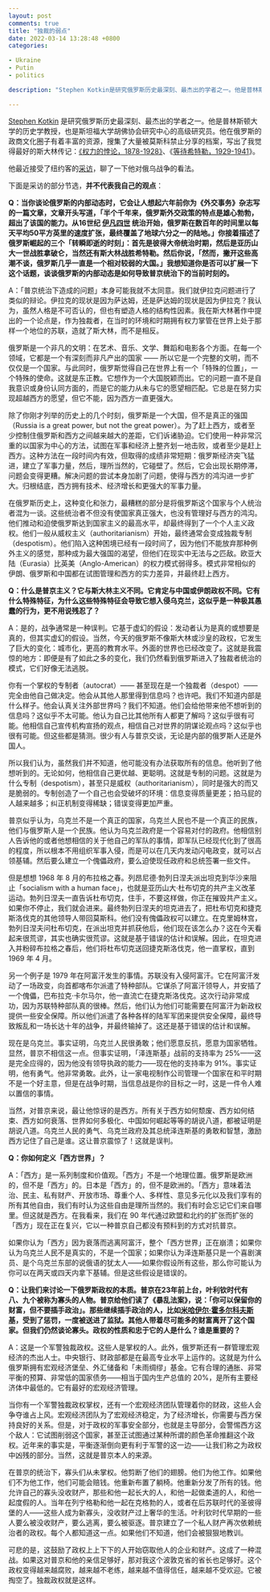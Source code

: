 ```yaml
---
layout: post
comments: true
title: "独裁的弱点"
date: 2022-03-14 13:28:48 +0800
categories: 

- Ukraine
- Putin
- politics

description: "Stephen Kotkin是研究俄罗斯历史最深刻、最杰出的学者之一。他是普林斯顿大学的历史学教授，也是斯坦福大学胡佛协会研究中心的高级研究员。他在俄罗斯的政商文化圈子有着丰富的资源，搜集了大量被莫斯科禁止分享的档案，写出了我觉得最好的斯大林传记。他最近接受了纽约客的采访，聊了一下他对俄乌战争的看法。我翻译了采访的部分节选，立此存照，并不代表我自己的观点"

---
```


[Stephen Kotkin](https://en.wikipedia.org/wiki/Stephen_Kotkin) 是研究俄罗斯历史最深刻、最杰出的学者之一。他是普林斯顿大学的历史学教授，也是斯坦福大学胡佛协会研究中心的高级研究员。他在俄罗斯的政商文化圈子有着丰富的资源，搜集了大量被莫斯科禁止分享的档案，写出了我觉得最好的斯大林传记：[《权力的悖论，1878-1928》](https://www.amazon.com/Stalin-Paradoxes-1878-1928-Stephen-Kotkin/)、《[等待希特勒，1929-1941](https://www.amazon.com/Stalin-Waiting-1929-1941-Stephen-Kotkin/)》。

他最近接受了纽约客的[采访](https://www.youtube.com/watch?v=6Mm3hgc1hhg)，聊了一下他对俄乌战争的看法。

下面是采访的部分节选，**并不代表我自己的观点**：

**Q：当你谈论俄罗斯的内部动态时，它会让人想起六年前你为《外交事务》杂志写的一篇文章，文章开头写道，「半个千年来，俄罗斯外交政策的特点是雄心勃勃，超出了该国的能力。从16世纪 [伊凡四世](https://en.wikipedia.org/wiki/Ivan_the_Terrible) 统治开始，俄罗斯在数百年的时间里以每天平均50平方英里的速度扩张，最终覆盖了地球六分之一的陆地。」你接着描述了俄罗斯崛起的三个「转瞬即逝的时刻」：首先是彼得大帝统治时期，然后是亚历山大一世战胜拿破仑，当然还有斯大林战胜希特勒。然后你说，「然而，撇开这些高潮不谈，俄罗斯几乎一直是一个相对较弱的大国。」我想知道你是否可以扩展一下这个话题，谈谈俄罗斯的内部动态是如何导致普京统治下的当前时刻的。**

A：「普京统治下造成的问题」本身可能我就不太同意。我们就伊拉克问题进行了类似的辩论。伊拉克的现状是因为萨达姆，还是萨达姆的现状是因为伊拉克？我认为，虽然人格是不可否认的，但也有塑造人格的结构性因素。我在斯大林著作中提出的一个论点是，作为独裁者，在当时的环境和时期拥有权力掌管在世界上处于那样一个地位的苏联，造就了斯大林，而不是相反。

俄罗斯是一个非凡的文明：在艺术、音乐、文学、舞蹈和电影各个方面。在每一个领域，它都是一个有深刻而非凡产出的国家 —— 所以它是一个完整的文明，而不仅仅是一个国家。与此同时，俄罗斯觉得自己在世界上有一个「特殊的位置」，一个特殊的使命。这就是东正教。它想作为一个大国脱颖而出。它的问题一直不是自我意识或身份认同方面的，而是它的能力从未与它的愿望相匹配。它总是在努力实现超越西方的愿望，但它不能，因为西方一直更强大。

除了你刚才列举的历史上的几个时刻，俄罗斯是一个大国，但不是真正的强国（Russia is a great power, but not the great power）。为了赶上西方，或者至少控制住俄罗斯和西方之间越来越大的差距，它们诉诸胁迫。它们使用一种非常沉重的以国家为中心的方法，试图在军事和经济上整齐划一地击败，或者至少是赶上西方。这种方法在一段时间内有效，但取得的成绩非常短期：俄罗斯经济突飞猛进，建立了军事力量，然后，理所当然的，它碰壁了。然后，它会出现长期停滞，问题会变得更糟。解决问题的尝试本身加剧了问题，使得与西方的鸿沟进一步扩大。归根结底，西方拥有技术、经济增长和更强大的军事力量。

在俄罗斯历史上，这种变化和张力，最糟糕的部分是将俄罗斯这个国家与个人统治者混为一谈。这些统治者不但没有使国家真正强大，也没有管理好与西方的鸿沟。他们推动和迫使俄罗斯达到国家主义的最高水平，却最终得到了一个个人主义政权。他们一般从威权主义（authoritarianism）开始，最终通常会变成独裁专制（despotism）。他们陷入这种困境已经有一段时间了，因为他们不能放弃那种例外主义的感觉，那种成为最大强国的渴望，但他们在现实中无法与之匹敌。欧亚大陆（Eurasia）比英美（Anglo-American）的权力模式弱得多。模式非常相似的伊朗、俄罗斯和中国都在试图管理和西方的实力差异，并最终赶上西方。

**Q：什么是普京主义？它与斯大林主义不同。它肯定与中国或伊朗政权不同。它有什么特殊特征，为什么这些特殊特征会导致它想入侵乌克兰，这似乎是一种极其愚蠢的行为，更不用说残忍了？**

A：是的，战争通常是一种误判。它基于虚幻的假设：发动者认为是真的或想要是真的，但其实虚幻的假设。当然，今天的俄罗斯不像斯大林或沙皇的政权，它发生了巨大的变化：城市化，更高的教育水平。外面的世界也已经改变了。这就是我震惊的地方：即便是有了如此之多的变化，我们仍然看到俄罗斯进入了独裁者统治的模式，它们好像无法逃脱。

你有一个掌权的专制者（autocrat）—— 甚至现在是一个独裁者（despot）—— 完全由他自己做决定。他会从其他人那里得到信息吗？也许吧。我们不知道内部是什么样子。他会认真关注外部世界吗？我们不知道。他们会给他带来他不想听到的信息吗？这似乎不太可能。他认为自己比其他所有人都更了解吗？这似乎很有可能。他相信自己宣传机构宣扬的观点，相信自己对世界的阴谋论观点吗？这似乎也很有可能。但这些都是猜测。很少有人与普京交谈，无论是内部的俄罗斯人还是外国人。

所以我们认为，虽然我们并不知道，他可能没有办法获取所有的信息。他听到了他想听到的。无论如何，他相信自己更优越、更聪明。这就是专制的问题。这就是为什么专制（despotism），甚至只是威权（authoritarianism），同时是强大的而又是脆弱的。专制创造了一个自己也会受破坏的环境：信息变得质量更差；拍马屁的人越来越多；纠正机制变得稀缺；错误变得更加严重。

普京似乎认为，乌克兰不是一个真正的国家，乌克兰人民也不是一个真正的民族，他们与俄罗斯人是一个民族。他认为乌克兰政府是一个容易对付的政府。他相信别人告诉他的或者他想相信的关于他自己的军队的事情，即军队已经现代化到了很高的程度，所以根本不用组织军事入侵，而是可以在几天内发动闪电政变，就可以占领基辅。然后要么建立一个傀儡政府，要么迫使现任政府和总统签署一些文件。

但是想想 1968 年 8 月的布拉格之春。列昂尼德·勃列日涅夫派出坦克到华沙来阻止「socialism with a human face」，也就是亚历山大·杜布切克的共产主义改革运动。勃列日涅夫一直告诉杜布切克，住手，不要这样做，你正在摧毁共产主义。如果你不停止，我们就会进来。最终勃列日涅夫的坦克进去了，把杜布切克和捷克斯洛伐克的其他领导人带回莫斯科。他们没有傀儡政权可以建立。在克里姆林宫，勃列日涅夫问杜布切克，在派出坦克并抓获他后，他们现在该怎么办？这在今天看起来很荒谬，其实也确实很荒谬。这就是基于错误的估计和误解。因此，在坦克进入并粉碎布拉格之春后，他们将杜布切克送回捷克斯洛伐克，他一直掌权，直到 1969 年 4 月。

另一个例子是 1979 年在阿富汗发生的事情。苏联没有入侵阿富汗。它在阿富汗发动了一场政变，向首都喀布尔派遣了特种部队。它谋杀了阿富汗领导人，并安插了一个傀儡，巴布拉克·卡尔马尔，他一直流亡在捷克斯洛伐克。这次行动非常成功，因为苏联特种部队真的很棒。然后，他们认为他们可能需要在阿富汗为新政权提供一些安全保障。所以他们派遣了各种各样的陆军军团来提供安全保障，最终导致叛乱和一场长达十年的战争，并最终输掉了。这还是基于错误的估计和误解。

现在是乌克兰。事实证明，乌克兰人民很勇敢；他们愿意反抗，愿意为国家牺牲。显然，普京不相信这一点。但事实证明，「泽连斯基」战前的支持率为 25%——这是完全应得的，因为他没有领导执政的能力——现在他的支持率为 91%。事实证明，他有勇气。他非常勇敢。此外，让一家电视制作公司管理一个国家在和平时期不是一个好主意，但是在战争时期，当信息战是你的目标之一时，这是一件令人难以置信的事情。

当然，对普京来说，最让他惊讶的是西方。所有关于西方如何颓废、西方如何结束、西方如何衰落、世界如何多极化、中国如何崛起等等的胡说八道，都被证明是胡说八道。乌克兰人民的勇气、乌克兰政府及其总统泽连斯基的勇敢和智慧，激励西方记住了自己是谁。这让普京震惊了！这就是误判。

**Q：你如何定义「西方世界」？**

A：「西方」是一系列制度和价值观。「西方」不是一个地理位置。俄罗斯是欧洲的，但不是「西方」的。日本是「西方」的，但不是欧洲的。「西方」意味着法治、民主、私有财产、开放市场、尊重个人、多样性、意见多元化以及我们享有的所有其他自由，我们有时认为这些自由是理所当然的。我们有时会忘记它们来自哪里。但这就是西方。在我看来，我们在 90 年代通过欧盟和北约的扩张而扩张的「西方」现在正在复兴，它以一种普京自己都没有预料到的方式对抗普京。

如果你认为「西方」因为衰落而逃离阿富汗，整个「西方世界」正在崩溃；如果你认为乌克兰人民不是真实的，不是一个国家；如果你认为泽连斯基只是一个喜剧演员、是个乌克兰东部的说俄语的犹太人——如果你假设所有这些，那么你可能认为你可以在两天或四天内拿下基辅。但是这些假设是错误的。

**Q：让我们来讨论一下俄罗斯政权的本质。普京在23年前上台，叶利钦时代有八、九个被称为寡头的人物。普京给他们读了《暴乱法案》，说：「你可以保留你的财富，但不要插手政治」。那些继续插手政治的人，比如[米哈伊尔·霍多尔科夫斯基](https://zh.wikipedia.org/wiki/%E7%B1%B3%E5%93%88%E4%BC%8A%E5%B0%94%C2%B7%E9%B2%8D%E9%87%8C%E7%B4%A2%E7%BB%B4%E5%A5%87%C2%B7%E9%9C%8D%E5%A4%9A%E5%B0%94%E7%A7%91%E5%A4%AB%E6%96%AF%E5%9F%BA)，受到了惩罚，一度被送进了监狱。其他人带着尽可能多的财富离开了这个国家。但我们仍然谈论寡头。政权的性质和忠于它的人是什么？谁是重要的？**

A：这是一个军警独裁政权。这些人是掌权的人。此外，俄罗斯还有一群管理宏观经济的杰出人士。中央银行、财政部都是在最高专业水平上运作的。这就是为什么俄罗斯拥有宏观经济堡垒、外汇储备和「未雨绸缪」基金。它有合理的通胀、非常平衡的预算、非常低的国家债务——相当于国内生产总值的 20%，是所有主要经济体中最低的。它有最好的宏观经济管理。

当你有一个军警独裁政权掌权，还有一个宏观经济团队管理着你的财政，这些人会争夺谁占上风。宏观经济团队为了宏观经济稳定，为了经济增长，你需要与西方保持良好的关系。但是，对于政权的军事安全部分，也就是主导部分，会警惕西方这个敌人：它试图削弱这个国家，甚至正试图通过某种所谓的颜色革命推翻这个政权。近年来的事实是，平衡逐渐倒向更有利于军警的这一边——让我们称之为政权中凶残的部分。当然，这就是普京本人的来源。

在普京的统治下，寡头们从未掌权。他剪断了他们的翅膀。他们为他工作。如果他们不为他工作，他们可能会赔钱。他重新布置了躺椅。他重新分发了所有的钱。他允许自己的寡头没收财产，那些和他一起长大的人，和他一起做柔道的人，和他一起度假的人。当年在列宁格勒和他一起在克格勃的人，或者在后苏联时代的圣彼得堡的人——这些人成为新寡头，没收财产过上奢华的生活。叶利钦时代早期的一些人要么被没收财产，要么逃离，要么被驱逐。普京建立了一个私人财产再次依赖统治者的政权。每个人都知道这一点。如果他们不知道，他们会被狠狠地教训。

可悲的是，这鼓励了政权上上下下的人开始窃取他人的企业和财产。这成了一种混战。如果这对普京和他的亲信足够好，那对我这个波敦克省的省长也足够好。这个政权变得越来越腐败，越来越不老练，越来越不值得信任，越来越不受欢迎。它被掏空了。独裁政权就是这样。